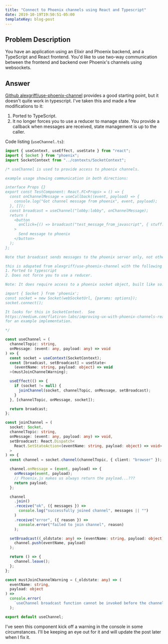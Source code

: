 ```yaml
---
title: "Connect to Phoenix channels using React and Typescript"
date: 2019-10-19T19:50:51-05:00
templateKey: blog-post
---
```


## Problem Description

You have an application using an Elixir and Phoenix backend, and a
TypeScript and React frontend.  You'd like to use two-way communication
between the frontend and backend over Phoenix's channels using websockets.

## Answer

[Github alexgriff/use-phoenix-channel](https://github.com/alexgriff/use-phoenix-channel) provides
a good starting point, but it doesn't quite work in typescript.  I've taken this and made a few modifications
to it:

1. Ported to TypeScript.
2. It no longer forces you to use a reducer to manage state.  You provide a callback when
messages are received, state management is up to the caller.

Code listing (`useChannel.ts`):

```typescript
import { useContext, useEffect, useState } from "react";
import { Socket } from "phoenix";
import SocketContext from "../contexts/SocketContext";

/* useChannel is used to provide access to phoenix channels.

example usage showing communication in both directions:

interface Props {}
export const TestComponent: React.FC<Props> = () => {
  const onChannelMessage = useCallback((event, payload) => {
    console.log("Got channel message from phoenix", event, payload);
  }, []);
  const broadcast = useChannel("lobby:lobby", onChannelMessage);
  return (
    <button
      onClick={() => broadcast("test_message_from_javascript", { stuff: 1 })}
    >
      Send message to phoenix
    </button>
  );
};

Note that broadcast sends messages to the phoenix server only, not other clients.

this is adapated from alexgriff/use-phoenix-channel with the following changes:
1. Ported to typescript
2. Does not force you to use a reducer.

Note: It does require access to a phoenix socket object, built like so:

import { Socket } from 'phoenix';
const socket = new Socket(webSocketUrl, {params: options});
socket.connect();

It looks for this in SocketContext.  See
https://medium.com/flatiron-labs/improving-ux-with-phoenix-channels-react-hooks-8e661d3a771e
for an example implementation.

*/

const useChannel = (
  channelTopic: string,
  onMessage: (event: any, payload: any) => void
) => {
  const socket = useContext(SocketContext);
  const [broadcast, setBroadcast] = useState<
    (eventName: string, payload: object) => void
  >(mustJoinChannelWarning);

  useEffect(() => {
    if (socket != null) {
      joinChannel(socket, channelTopic, onMessage, setBroadcast);
    }
  }, [channelTopic, onMessage, socket]);

  return broadcast;
};

const joinChannel = (
  socket: Socket,
  channelTopic: string,
  onMessage: (event: any, payload: any) => void,
  setBroadcast: React.Dispatch<
    React.SetStateAction<(eventName: string, payload: object) => void>
  >
) => {
  const channel = socket.channel(channelTopic, { client: "browser" });

  channel.onMessage = (event, payload) => {
    onMessage(event, payload);
    // Phoenix.js makes us always return the payload...???
    return payload;
  };

  channel
    .join()
    .receive("ok", ({ messages }) =>
      console.log("successfully joined channel", messages || "")
    )
    .receive("error", ({ reason }) =>
      console.error("failed to join channel", reason)
    );

  setBroadcast((_oldstate: any) => (eventName: string, payload: object) =>
    channel.push(eventName, payload)
  );

  return () => {
    channel.leave();
  };
};

const mustJoinChannelWarning = (_oldstate: any) => (
  eventName: string,
  payload: object
) =>
  console.error(
    `useChannel broadcast function cannot be invoked before the channel has been joined`
  );

export default useChannel;
```

I've seen this component kick off a warning in the console in some circumstances.
I'll be keeping an eye out for it and will update the post later when I fix it.

